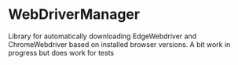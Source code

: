 # WebDriverManager
Library for automatically downloading EdgeWebdriver and ChromeWebdriver based on installed browser versions. A bit work in progress but does work for tests
